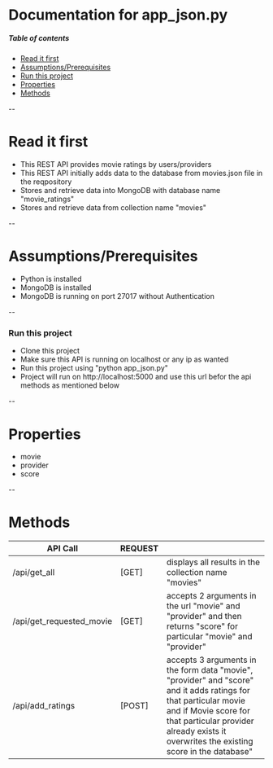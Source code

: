 # Documentation for app_json.py

##### Table of contents
<!-- toc -->
- [Read it first](#rif)
- [Assumptions/Prerequisites](#assump)
- [Run this project](#rtp)
- [Properties](#props)
- [Methods](#methods)

<!-- tocstop -->

--
<a name="rif" />
# Read it first
- This REST API provides movie ratings by users/providers
- This REST API initially adds data to the database from movies.json file in the reqpository
- Stores and retrieve data into MongoDB with database name "movie_ratings"
- Stores and retrieve data from collection name "movies" 


--
<a name="assump" />
# Assumptions/Prerequisites
- Python is installed
- MongoDB is installed
- MongoDB is running on port 27017 without Authentication


--
<a name="rtp" />
### Run this project
- Clone this project
- Make sure this API is running on localhost or any ip as wanted
- Run this project using "python app_json.py"
- Project will run on http://localhost:5000 and use this url befor the api methods as mentioned below


--
<a name="props" />
# Properties
 - movie
 - provider
 - score


--
<a name="methods" />
 # Methods
 | API Call                  | REQUEST       |        |
 | ------------------------- | ------------- |------- |
 | /api/get_all              | [GET]         | displays all results in the collection name "movies" |
 | /api/get_requested_movie  | [GET]         | accepts 2 arguments in the url "movie" and "provider" and then returns "score" for particular "movie" and "provider" |
 | /api/add_ratings          | [POST]        | accepts 3 arguments in the form data "movie", "provider" and "score" and it adds ratings for that particular movie and if Movie score for that particular provider already exists it overwrites the existing score in the database" |

